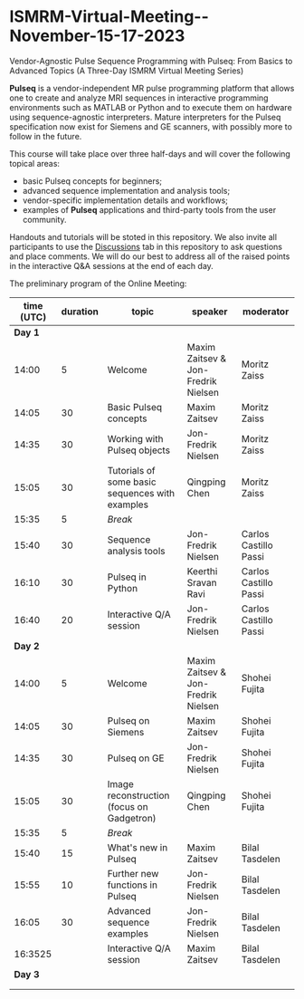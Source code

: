 # ISMRM-Virtual-Meeting--November-15-17-2023
Vendor-Agnostic Pulse Sequence Programming with Pulseq: From Basics to Advanced Topics (A Three-Day ISMRM Virtual Meeting Series)

**Pulseq** is a vendor-independent MR pulse programming platform that allows one to create and analyze MRI sequences in interactive programming environments such as MATLAB or Python and to execute them on hardware using sequence-agnostic interpreters. Mature interpreters for the Pulseq specification now exist for Siemens and GE scanners, with possibly more to follow in the future.

This course will take place over three half-days and will cover the following topical areas:
  * basic Pulseq concepts for beginners;
  * advanced sequence implementation and analysis tools;
  * vendor-specific implementation details and workflows;
  * examples of **Pulseq** applications and third-party tools from the user community.

Handouts and tutorials will be stoted in this repository. We also invite all participants to use the  [Discussions](https://github.com/pulseq/ISMRM-Virtual-Meeting--November-15-17-2023/discussions) tab in this repository to ask questions and place comments. We will do our best to address all of the raised points in the interactive Q&A sessions at the end of each day.

The preliminary program of the Online Meeting: 

|time (UTC)|duration|topic                                          |speaker                            |moderator            |
|----------|--------|-----------------------------------------------|-----------------------------------|---------------------|
|**Day 1** |        |                                               |                                   |                     |
|14:00     |5       |Welcome                                        |Maxim Zaitsev & Jon-Fredrik Nielsen|Moritz Zaiss         |
|14:05     |30      |Basic Pulseq concepts                          |Maxim Zaitsev                      |Moritz Zaiss         |
|14:35     |30      |Working with Pulseq objects                    |Jon-Fredrik Nielsen                |Moritz Zaiss         |
|15:05     |30      |Tutorials of some basic sequences with examples|Qingping Chen                      |Moritz Zaiss         |
|15:35     |5       |*Break*                                        |                                   |                     |
|15:40     |30      |Sequence analysis tools                        |Jon-Fredrik Nielsen                |Carlos Castillo Passi|
|16:10     |30      |Pulseq in Python                               |Keerthi Sravan Ravi                |Carlos Castillo Passi|
|16:40     |20      |Interactive Q/A session                        |Jon-Fredrik Nielsen                |Carlos Castillo Passi|
|**Day 2** |        |                                               |                                   |                     |
|14:00     |5       |Welcome                                        |Maxim Zaitsev & Jon-Fredrik Nielsen|Shohei Fujita        |
|14:05     |30      |Pulseq on Siemens                              |Maxim Zaitsev                      |Shohei Fujita        |
|14:35     |30      |Pulseq on GE                                   |Jon-Fredrik Nielsen                |Shohei Fujita        |
|15:05     |30      |Image reconstruction (focus on Gadgetron)      |Qingping Chen                      |Shohei Fujita        |
|15:35     |5       |*Break*                                        |                                   |                     |
|15:40     |15      |What's new in Pulseq                           |Maxim Zaitsev                      |Bilal Tasdelen       |
|15:55     |10      |Further new functions in Pulseq                |Jon-Fredrik Nielsen                |Bilal Tasdelen       |
|16:05     |30      |Advanced sequence examples                     |Jon-Fredrik Nielsen                |Bilal Tasdelen       |
|16:3525   |        |Interactive Q/A session                        |Maxim Zaitsev                      |Bilal Tasdelen       |
|**Day 3** |        |                                               |                                   |                     |
|          |        |                                               |                                   |                     |
|          |        |                                               |                                   |                     |
